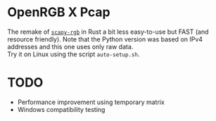 # OpenRGB X Pcap
The remake of [`scapy-rgb`](https://github.com/p6nj/scapy-music/blob/main/SacpyRGB.py) in Rust a bit less easy-to-use but FAST (and resource friendly).
Note that the Python version was based on IPv4 addresses and this one uses only raw data.  
Try it on Linux using the script `auto-setup.sh`.
# TODO
- Performance improvement using temporary matrix
- Windows compatibility testing
